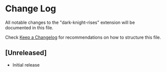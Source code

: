 # Change Log

All notable changes to the "dark-knight-rises" extension will be documented in this file.

Check [Keep a Changelog](http://keepachangelog.com/) for recommendations on how to structure this file.

## [Unreleased]

- Initial release
